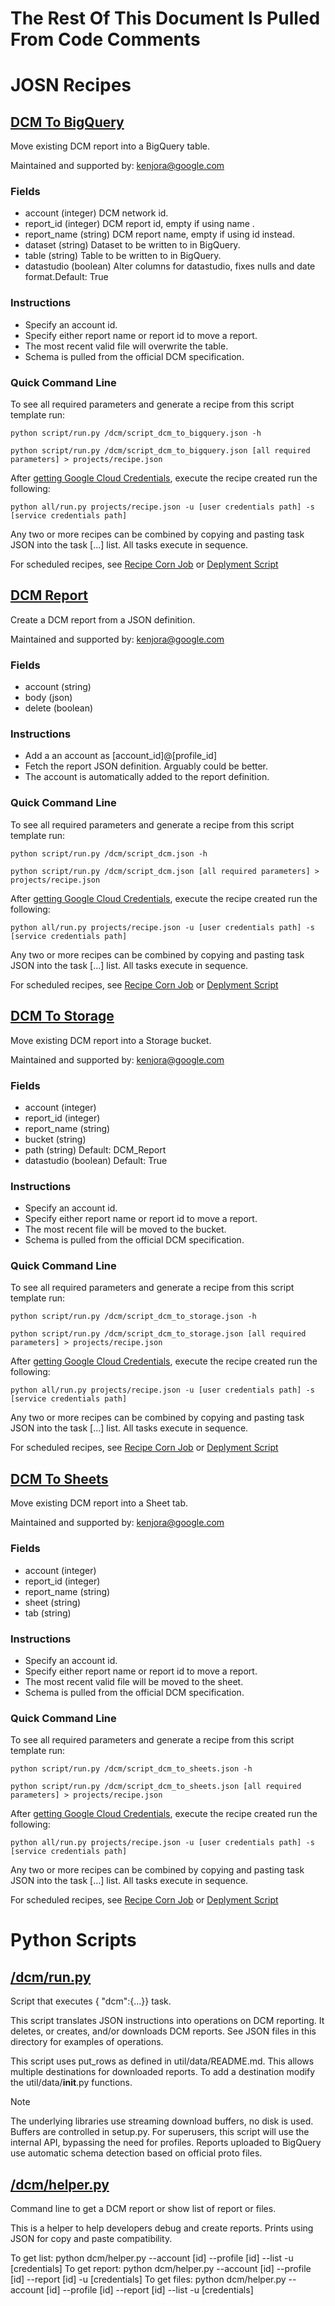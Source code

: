 # The Rest Of This Document Is Pulled From Code Comments


# JOSN Recipes

## [DCM To BigQuery](/dcm/script_dcm_to_bigquery.json)

Move existing DCM report into a BigQuery table.

Maintained and supported by: kenjora@google.com

### Fields

- account (integer) DCM network id.
- report_id (integer) DCM report id, empty if using name .
- report_name (string) DCM report name, empty if using id instead.
- dataset (string) Dataset to be written to in BigQuery.
- table (string) Table to be written to in BigQuery.
- datastudio (boolean) Alter columns for datastudio, fixes nulls and date format.Default: True

### Instructions

- Specify an account id.
- Specify either report name or report id to move a report.
- The most recent valid file will overwrite the table.
- Schema is pulled from the official DCM specification.

### Quick Command Line

To see all required parameters and generate a recipe from this script template run:

`python script/run.py /dcm/script_dcm_to_bigquery.json -h`

`python script/run.py /dcm/script_dcm_to_bigquery.json [all required parameters] > projects/recipe.json`

After [getting Google Cloud Credentials](/auth/README.md), execute the recipe created run the following:

`python all/run.py projects/recipe.json -u [user credentials path] -s [service credentials path]`

Any two or more recipes can be combined by copying and pasting task JSON into the task [...] list.  All tasks execute in sequence.

For scheduled recipes, see [Recipe Corn Job](/cron/README.md) or [Deplyment Script](/deploy/README.md)

## [DCM Report](/dcm/script_dcm.json)

Create a DCM report from a JSON definition.

Maintained and supported by: kenjora@google.com

### Fields

- account (string) 
- body (json) 
- delete (boolean)

### Instructions

- Add a an account as [account_id]@[profile_id]
- Fetch the report JSON definition. Arguably could be better.
- The account is automatically added to the report definition.

### Quick Command Line

To see all required parameters and generate a recipe from this script template run:

`python script/run.py /dcm/script_dcm.json -h`

`python script/run.py /dcm/script_dcm.json [all required parameters] > projects/recipe.json`

After [getting Google Cloud Credentials](/auth/README.md), execute the recipe created run the following:

`python all/run.py projects/recipe.json -u [user credentials path] -s [service credentials path]`

Any two or more recipes can be combined by copying and pasting task JSON into the task [...] list.  All tasks execute in sequence.

For scheduled recipes, see [Recipe Corn Job](/cron/README.md) or [Deplyment Script](/deploy/README.md)

## [DCM To Storage](/dcm/script_dcm_to_storage.json)

Move existing DCM report into a Storage bucket.

Maintained and supported by: kenjora@google.com

### Fields

- account (integer) 
- report_id (integer) 
- report_name (string) 
- bucket (string) 
- path (string) Default: DCM_Report
- datastudio (boolean) Default: True

### Instructions

- Specify an account id.
- Specify either report name or report id to move a report.
- The most recent file will be moved to the bucket.
- Schema is pulled from the official DCM specification.

### Quick Command Line

To see all required parameters and generate a recipe from this script template run:

`python script/run.py /dcm/script_dcm_to_storage.json -h`

`python script/run.py /dcm/script_dcm_to_storage.json [all required parameters] > projects/recipe.json`

After [getting Google Cloud Credentials](/auth/README.md), execute the recipe created run the following:

`python all/run.py projects/recipe.json -u [user credentials path] -s [service credentials path]`

Any two or more recipes can be combined by copying and pasting task JSON into the task [...] list.  All tasks execute in sequence.

For scheduled recipes, see [Recipe Corn Job](/cron/README.md) or [Deplyment Script](/deploy/README.md)

## [DCM To Sheets](/dcm/script_dcm_to_sheets.json)

Move existing DCM report into a Sheet tab.

Maintained and supported by: kenjora@google.com

### Fields

- account (integer) 
- report_id (integer) 
- report_name (string) 
- sheet (string) 
- tab (string)

### Instructions

- Specify an account id.
- Specify either report name or report id to move a report.
- The most recent valid file will be moved to the sheet.
- Schema is pulled from the official DCM specification.

### Quick Command Line

To see all required parameters and generate a recipe from this script template run:

`python script/run.py /dcm/script_dcm_to_sheets.json -h`

`python script/run.py /dcm/script_dcm_to_sheets.json [all required parameters] > projects/recipe.json`

After [getting Google Cloud Credentials](/auth/README.md), execute the recipe created run the following:

`python all/run.py projects/recipe.json -u [user credentials path] -s [service credentials path]`

Any two or more recipes can be combined by copying and pasting task JSON into the task [...] list.  All tasks execute in sequence.

For scheduled recipes, see [Recipe Corn Job](/cron/README.md) or [Deplyment Script](/deploy/README.md)

# Python Scripts


## [/dcm/run.py](/dcm/run.py)

Script that executes { "dcm":{...}} task.

This script translates JSON instructions into operations on DCM reporting.
It deletes, or creates, and/or downloads DCM reports.  See JSON files in
this directory for examples of operations.

This script uses put_rows as defined in util/data/README.md. This allows
multiple destinations for downloaded reports. To add a destination modify
the util/data/__init__.py functions.

Note

The underlying libraries use streaming download buffers, no disk is used.
Buffers are controlled in setup.py.
For superusers, this script will use the internal API, bypassing the 
need for profiles.
Reports uploaded to BigQuery use automatic schema detection based on official
proto files.  



## [/dcm/helper.py](/dcm/helper.py)

Command line to get a DCM report or show list of report or files.

This is a helper to help developers debug and create reports. Prints using JSON for
copy and paste compatibility.

To get list: python dcm/helper.py --account [id] --profile [id] --list -u [credentials]
To get report: python dcm/helper.py --account [id] --profile [id] --report [id] -u [credentials]
To get files: python dcm/helper.py --account [id] --profile [id] --report [id] --list -u [credentials]


